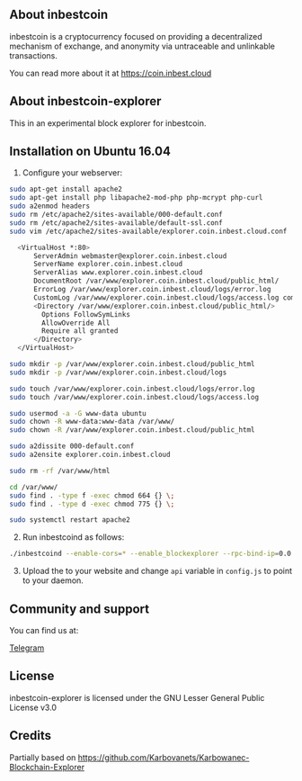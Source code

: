 ## About inbestcoin

inbestcoin is a cryptocurrency focused on providing a decentralized mechanism of exchange, and anonymity via untraceable and unlinkable transactions.

You can read more about it at https://coin.inbest.cloud

## About inbestcoin-explorer

This in an experimental block explorer for inbestcoin.

## Installation on Ubuntu 16.04
1) Configure your webserver:

```bash
sudo apt-get install apache2
sudo apt-get install php libapache2-mod-php php-mcrypt php-curl
sudo a2enmod headers
sudo rm /etc/apache2/sites-available/000-default.conf
sudo rm /etc/apache2/sites-available/default-ssl.conf
sudo vim /etc/apache2/sites-available/explorer.coin.inbest.cloud.conf

  <VirtualHost *:80>
      ServerAdmin webmaster@explorer.coin.inbest.cloud
      ServerName explorer.coin.inbest.cloud
      ServerAlias www.explorer.coin.inbest.cloud
      DocumentRoot /var/www/explorer.coin.inbest.cloud/public_html/
      ErrorLog /var/www/explorer.coin.inbest.cloud/logs/error.log
      CustomLog /var/www/explorer.coin.inbest.cloud/logs/access.log combined
      <Directory /var/www/explorer.coin.inbest.cloud/public_html/>
        Options FollowSymLinks
        AllowOverride All
        Require all granted
      </Directory>
  </VirtualHost>

sudo mkdir -p /var/www/explorer.coin.inbest.cloud/public_html
sudo mkdir -p /var/www/explorer.coin.inbest.cloud/logs

sudo touch /var/www/explorer.coin.inbest.cloud/logs/error.log
sudo touch /var/www/explorer.coin.inbest.cloud/logs/access.log

sudo usermod -a -G www-data ubuntu
sudo chown -R www-data:www-data /var/www/
sudo chown -R /var/www/explorer.coin.inbest.cloud/public_html

sudo a2dissite 000-default.conf
sudo a2ensite explorer.coin.inbest.cloud

sudo rm -rf /var/www/html

cd /var/www/
sudo find . -type f -exec chmod 664 {} \;
sudo find . -type d -exec chmod 775 {} \;

sudo systemctl restart apache2
```

2) Run inbestcoind as follows:
```bash
./inbestcoind --enable-cors=* --enable_blockexplorer --rpc-bind-ip=0.0.0.0 --rpc-bind-port=27175
```
3) Upload the to your website and change `api` variable in `config.js` to point to your daemon.

## Community and support

You can find us at:

[Telegram](https://t.me/inbestcoin)

## License

inbestcoin-explorer is licensed under the GNU Lesser General Public License v3.0

## Credits

Partially based on https://github.com/Karbovanets/Karbowanec-Blockchain-Explorer
